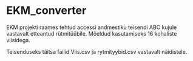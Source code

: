 # EKM_converter

 EKM projekti raames tehtud accessi andmestiku teisendi ABC kujule vastavalt etteantud rütmitüübile. Mõeldud kasutamiseks 16 kohaliste viisidega.

 Teisenduseks täitsa failid Viis.csv ja rytmityybid.csv vastavalt näidistele.

 